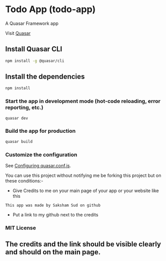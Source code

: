 # Todo App (todo-app)

A Quasar Framework app

Visit [Quasar](https://quasar.dev/)

## Install Quasar CLI
```bash
npm install -g @quasar/cli
```

## Install the dependencies
```bash
npm install
```

### Start the app in development mode (hot-code reloading, error reporting, etc.)
```bash
quasar dev
```

### Build the app for production
```bash
quasar build
```

### Customize the configuration
See [Configuring quasar.conf.js](https://quasar.dev/quasar-cli/quasar-conf-js).

You can use this project without notifying me be forking this project but on these conditions:-
+ Give Credits to me on your main page of your app or your website like this
```
This app was made by Saksham Sud on github
```
+ Put a link to my github next to the credits

### MIT License

## The credits and the link should be visible clearly and should on the main page.
